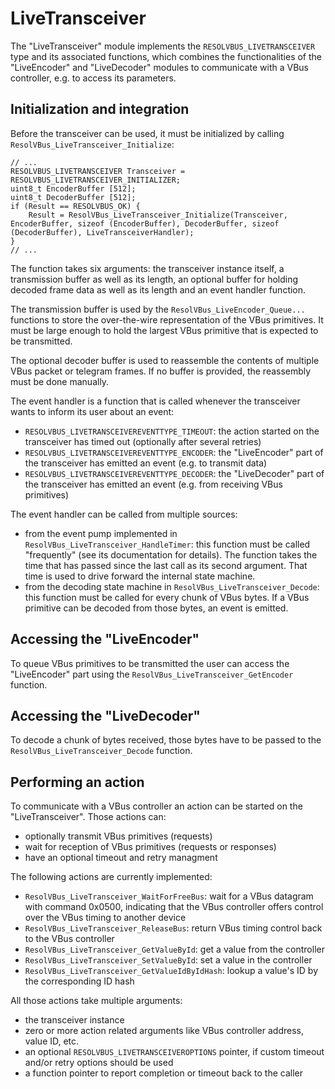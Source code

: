 # LiveTransceiver

The "LiveTransceiver" module implements the `RESOLVBUS_LIVETRANSCEIVER` type and its associated functions, which combines the functionalities of the "LiveEncoder" and "LiveDecoder" modules to communicate with a VBus controller, e.g. to access its parameters.


## Initialization and integration

Before the transceiver can be used, it must be initialized by calling `ResolVBus_LiveTransceiver_Initialize`:

```
// ...
RESOLVBUS_LIVETRANSCEIVER Transceiver = RESOLVBUS_LIVETRANSCEIVER_INITIALIZER;
uint8_t EncoderBuffer [512];
uint8_t DecoderBuffer [512];
if (Result == RESOLVBUS_OK) {
    Result = ResolVBus_LiveTransceiver_Initialize(Transceiver, EncoderBuffer, sizeof (EncoderBuffer), DecoderBuffer, sizeof (DecoderBuffer), LiveTransceiverHandler);
}
// ...
```

The function takes six arguments: the transceiver instance itself, a transmission buffer as well as its length, an optional buffer for holding decoded frame data as well as its length and an event handler function.

The transmission buffer is used by the `ResolVBus_LiveEncoder_Queue...` functions to store the over-the-wire representation of the VBus primitives. It must be large enough to hold the largest VBus primitive that is expected to be transmitted.

The optional decoder buffer is used to reassemble the contents of multiple VBus packet or telegram frames. If no buffer is provided, the reassembly must be done manually.

The event handler is a function that is called whenever the transceiver wants to inform its user about an event:

- `RESOLVBUS_LIVETRANSCEIVEREVENTTYPE_TIMEOUT`: the action started on the transceiver has timed out (optionally after several retries)
- `RESOLVBUS_LIVETRANSCEIVEREVENTTYPE_ENCODER`: the "LiveEncoder" part of the transceiver has emitted an event (e.g. to transmit data)
- `RESOLVBUS_LIVETRANSCEIVEREVENTTYPE_DECODER`:  the "LiveDecoder" part of the transceiver has emitted an event (e.g. from receiving VBus primitives)

The event handler can be called from multiple sources:

- from the event pump implemented in `ResolVBus_LiveTransceiver_HandleTimer`: this function must be called "frequently" (see its documentation for details). The function takes the time that has passed since the last call as its second argument. That time is used to drive forward the internal state machine.
- from the decoding state machine in `ResolVBus_LiveTransceiver_Decode`: this function must be called for every chunk of VBus bytes. If a VBus primitive can be decoded from those bytes, an event is emitted.


## Accessing the "LiveEncoder"

To queue VBus primitives to be transmitted the user can access the "LiveEncoder" part using the `ResolVBus_LiveTransceiver_GetEncoder` function.


## Accessing the "LiveDecoder"

To decode a chunk of bytes received, those bytes have to be passed to the `ResolVBus_LiveTransceiver_Decode` function.


## Performing an action

To communicate with a VBus controller an action can be started on the "LiveTransceiver". Those actions can:

- optionally transmit VBus primitives (requests)
- wait for reception of VBus primitives (requests or responses)
- have an optional timeout and retry managment

The following actions are currently implemented:

- `ResolVBus_LiveTransceiver_WaitForFreeBus`: wait for a VBus datagram with command 0x0500, indicating that the VBus controller offers control over the VBus timing to another device
- `ResolVBus_LiveTransceiver_ReleaseBus`: return VBus timing control back to the VBus controller
- `ResolVBus_LiveTransceiver_GetValueById`: get a value from the controller
- `ResolVBus_LiveTransceiver_SetValueById`: set a value in the controller
- `ResolVBus_LiveTransceiver_GetValueIdByIdHash`: lookup a value's ID by the corresponding ID hash

All those actions take multiple arguments:

- the transceiver instance
- zero or more action related arguments like VBus controller address, value ID, etc.
- an optional `RESOLVBUS_LIVETRANSCEIVEROPTIONS` pointer, if custom timeout and/or retry options should be used
- a function pointer to report completion or timeout back to the caller
